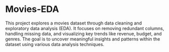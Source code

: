 # Movies-EDA
This project explores a movies dataset through data cleaning and exploratory data analysis (EDA). It focuses on removing redundant columns, handling missing data, and visualizing key trends like revenue, budget, and genres. The goal is to uncover meaningful insights and patterns within the dataset using various data analysis techniques.
